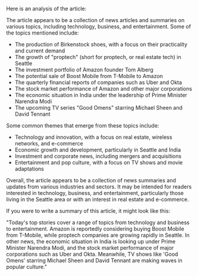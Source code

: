 Here is an analysis of the article:

The article appears to be a collection of news articles and summaries on various topics, including technology, business, and entertainment. Some of the topics mentioned include:

* The production of Birkenstock shoes, with a focus on their practicality and current demand
* The growth of "proptech" (short for proptech, or real estate tech) in Seattle
* The investment portfolio of Amazon founder Tom Alberg
* The potential sale of Boost Mobile from T-Mobile to Amazon
* The quarterly financial reports of companies such as Uber and Okta
* The stock market performance of Amazon and other major corporations
* The economic situation in India under the leadership of Prime Minister Narendra Modi
* The upcoming TV series "Good Omens" starring Michael Sheen and David Tennant

Some common themes that emerge from these topics include:

* Technology and innovation, with a focus on real estate, wireless networks, and e-commerce
* Economic growth and development, particularly in Seattle and India
* Investment and corporate news, including mergers and acquisitions
* Entertainment and pop culture, with a focus on TV shows and movie adaptations

Overall, the article appears to be a collection of news summaries and updates from various industries and sectors. It may be intended for readers interested in technology, business, and entertainment, particularly those living in the Seattle area or with an interest in real estate and e-commerce.

If you were to write a summary of this article, it might look like this:

"Today's top stories cover a range of topics from technology and business to entertainment. Amazon is reportedly considering buying Boost Mobile from T-Mobile, while proptech companies are growing rapidly in Seattle. In other news, the economic situation in India is looking up under Prime Minister Narendra Modi, and the stock market performance of major corporations such as Uber and Okta. Meanwhile, TV shows like 'Good Omens' starring Michael Sheen and David Tennant are making waves in popular culture."